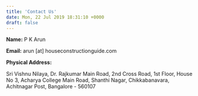 ```yaml
---
title: 'Contact Us'
date: Mon, 22 Jul 2019 18:31:10 +0000
draft: false
---
```


**Name:** P K Arun

**Email:** arun [at] houseconstructionguide.com


**Physical Address:**

Sri Vishnu Nilaya, 
Dr. Rajkumar Main Road, 
2nd Cross Road, 1st Floor, 
House No 3, Acharya College Main Road, 
Shanthi Nagar, Chikkabanavara, 
Achitnagar Post, Bangalore - 560107

